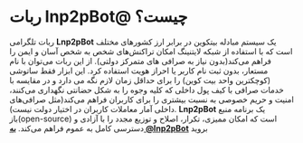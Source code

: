 # ربات lnp2pBot@ چیست؟

ربات تلگرامی **Lnp2pBot** یک سیستم مبادله بیتکوین در برابر ارز کشورهای مختلف است که با استفاده از شبکه لایتنینگ امکان تراکنش‌های شخص به شخص آسان و ایمن را فراهم می‌کند(بدون نیاز به صرافی های متمرکز دولتی). از این ربات می‌توان با نام مستعار، بدون ثبت نام کاربر یا احراز هویت استفاده کرد. این ابزار فقط ساتوشی (کوچکترین واحد بیت کوین) را برای حداقل زمان لازم نگه می دارد و در مقایسه با خدمات صرافی با کیف پول داخلی که کلیه وجوه را به شکل حضانتی نگهداری می‌کنند، امنیت و حریم خصوصی به نسبت بیشتری را برای کاربران فراهم می‌کند(مثل صرافی‌های داخلی آمار معاملات کاربران در اختیار دولت نیست). **Lnp2pBot** یک برنامه منبع باز(open-source) است که امکان ممیزی، تکرار، اصلاح و توزیع مجدد را با آزادی و دسترسی کامل به عموم فراهم می‌کند.
[**به @lnp2pBot**](https://t.me/lnp2pbot) بروید
